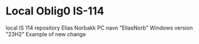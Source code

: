 # Local Oblig0 IS-114
 local IS 114 repository
Elias Norbakk
PC navn "EliasNorb"
Windows version "23H2"
Example of new change 
